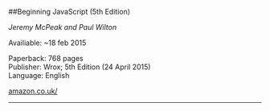 ##Beginning JavaScript (5th Edition)

_Jeremy McPeak and Paul Wilton_

Availiable: ~18 feb 2015<br>


Paperback: 768 pages<br>
Publisher: Wrox; 5th Edition (24 April 2015)<br>
Language: English

[amazon.co.uk/](http://www.amazon.co.uk/Beginning-JavaScript-Jeremy-McPeak/dp/1118903331/ "http://www.amazon.co.uk/Beginning-JavaScript-Jeremy-McPeak/dp/1118903331/")

---
